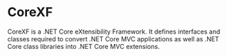 # CoreXF
CoreXF is a .NET Core eXtensibility Framework. It defines interfaces and classes required to convert .NET Core MVC applications as well as .NET Core class libraries into .NET Core MVC extensions.
